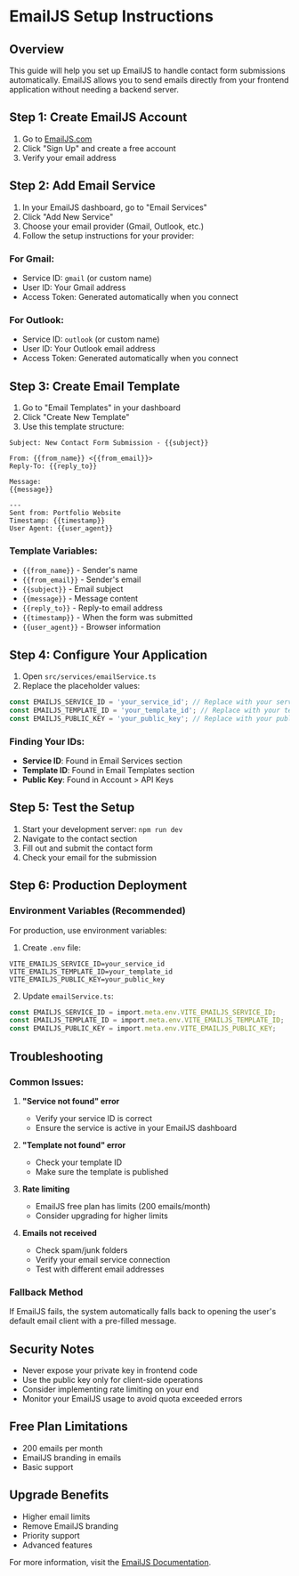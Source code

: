 # EmailJS Setup Instructions

## Overview
This guide will help you set up EmailJS to handle contact form submissions automatically. EmailJS allows you to send emails directly from your frontend application without needing a backend server.

## Step 1: Create EmailJS Account

1. Go to [EmailJS.com](https://www.emailjs.com/)
2. Click "Sign Up" and create a free account
3. Verify your email address

## Step 2: Add Email Service

1. In your EmailJS dashboard, go to "Email Services"
2. Click "Add New Service"
3. Choose your email provider (Gmail, Outlook, etc.)
4. Follow the setup instructions for your provider:

### For Gmail:
- Service ID: `gmail` (or custom name)
- User ID: Your Gmail address
- Access Token: Generated automatically when you connect

### For Outlook:
- Service ID: `outlook` (or custom name)
- User ID: Your Outlook email address
- Access Token: Generated automatically when you connect

## Step 3: Create Email Template

1. Go to "Email Templates" in your dashboard
2. Click "Create New Template"
3. Use this template structure:

```
Subject: New Contact Form Submission - {{subject}}

From: {{from_name}} <{{from_email}}>
Reply-To: {{reply_to}}

Message:
{{message}}

---
Sent from: Portfolio Website
Timestamp: {{timestamp}}
User Agent: {{user_agent}}
```

### Template Variables:
- `{{from_name}}` - Sender's name
- `{{from_email}}` - Sender's email
- `{{subject}}` - Email subject
- `{{message}}` - Message content
- `{{reply_to}}` - Reply-to email address
- `{{timestamp}}` - When the form was submitted
- `{{user_agent}}` - Browser information

## Step 4: Configure Your Application

1. Open `src/services/emailService.ts`
2. Replace the placeholder values:

```typescript
const EMAILJS_SERVICE_ID = 'your_service_id'; // Replace with your service ID
const EMAILJS_TEMPLATE_ID = 'your_template_id'; // Replace with your template ID
const EMAILJS_PUBLIC_KEY = 'your_public_key'; // Replace with your public key
```

### Finding Your IDs:
- **Service ID**: Found in Email Services section
- **Template ID**: Found in Email Templates section
- **Public Key**: Found in Account > API Keys

## Step 5: Test the Setup

1. Start your development server: `npm run dev`
2. Navigate to the contact section
3. Fill out and submit the contact form
4. Check your email for the submission

## Step 6: Production Deployment

### Environment Variables (Recommended)
For production, use environment variables:

1. Create `.env` file:
```
VITE_EMAILJS_SERVICE_ID=your_service_id
VITE_EMAILJS_TEMPLATE_ID=your_template_id
VITE_EMAILJS_PUBLIC_KEY=your_public_key
```

2. Update `emailService.ts`:
```typescript
const EMAILJS_SERVICE_ID = import.meta.env.VITE_EMAILJS_SERVICE_ID;
const EMAILJS_TEMPLATE_ID = import.meta.env.VITE_EMAILJS_TEMPLATE_ID;
const EMAILJS_PUBLIC_KEY = import.meta.env.VITE_EMAILJS_PUBLIC_KEY;
```

## Troubleshooting

### Common Issues:

1. **"Service not found" error**
   - Verify your service ID is correct
   - Ensure the service is active in your EmailJS dashboard

2. **"Template not found" error**
   - Check your template ID
   - Make sure the template is published

3. **Rate limiting**
   - EmailJS free plan has limits (200 emails/month)
   - Consider upgrading for higher limits

4. **Emails not received**
   - Check spam/junk folders
   - Verify your email service connection
   - Test with different email addresses

### Fallback Method
If EmailJS fails, the system automatically falls back to opening the user's default email client with a pre-filled message.

## Security Notes

- Never expose your private key in frontend code
- Use the public key only for client-side operations
- Consider implementing rate limiting on your end
- Monitor your EmailJS usage to avoid quota exceeded errors

## Free Plan Limitations

- 200 emails per month
- EmailJS branding in emails
- Basic support

## Upgrade Benefits

- Higher email limits
- Remove EmailJS branding
- Priority support
- Advanced features

For more information, visit the [EmailJS Documentation](https://www.emailjs.com/docs/).
